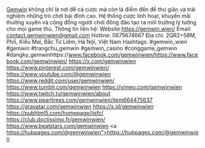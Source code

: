 <a href="https://gemwin.wien/">Gemwin</a>   không chỉ là nơi để cá cược mà còn là điểm đến để thư giãn và trải nghiệm những trò chơi bài đỉnh cao. Hệ thống cược linh hoạt, khuyến mãi thường xuyên và cộng đồng người chơi đông đảo tạo ra môi trường lý tưởng cho mọi game thủ.
Thông tin liên hệ:
Website:<a href="https://gemwin.wien/">https://gemwin.wien/</a>
Email: contact.gemwinwien@gmail.com
Hotline: 0875674667
Địa chỉ: 2QR2+58M, Phố, Kiều Mai, Bắc Từ Liêm, Hà Nội, Việt Nam
Hashtags: #gemwin_wien #gemwin #trangchu_gemwin #gemwin_casino #conggame_gemwin #dangky_gemwinhttps://www.facebook.com/gemwinwien/<a href="https://www.facebook.com/gemwinwien/">https://www.facebook.com/gemwinwien/</a>
<a href="https://x.com/gemwinwien">https://x.com/gemwinwien</a>
<a href="https://www.pinterest.com/gemwinwien/">https://www.pinterest.com/gemwinwien/</a>
<a href="https://www.youtube.com/@gemwinwien">https://www.youtube.com/@gemwinwien</a>
<a href="https://www.reddit.com/user/gemwinwien/">https://www.reddit.com/user/gemwinwien/</a>
<a href="https://www.tumblr.com/gemwinwien">https://www.tumblr.com/gemwinwien</a>
<a href="https://vimeo.com/gemwinwien">https://vimeo.com/gemwinwien</a>
<a href="https://www.twitch.tv/gemwinwien/about">https://www.twitch.tv/gemwinwien/about</a>
<a href="https://www.pearltrees.com/gemwinwien/item664475637">https://www.pearltrees.com/gemwinwien/item664475637</a>
<a href="https://gravatar.com/gemwinwien">https://gravatar.com/gemwinwien</a>
<a href="https://s.id/gemwinwien">https://s.id/gemwinwien</a>
<a href="https://pubhtml5.com/homepage/lisfc/">https://pubhtml5.com/homepage/lisfc/</a>
<a href="https://club.doctissimo.fr/gemwinwien/">https://club.doctissimo.fr/gemwinwien/</a>
<a href="https://www.beatstars.com/gemwinwien">https://www.beatstars.com/gemwinwien</a>
<a https://hubpages.com/@gemwinwien">https://hubpages.com/@gemwinwien</a>
